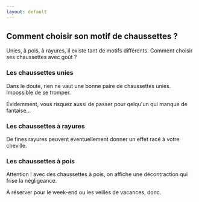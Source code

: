 ```yaml
---
layout: default
---
```


## Comment choisir son motif de chaussettes ?

Unies, à pois, à rayures, il existe tant de motifs différents. Comment choisir ses chaussettes avec goût ?

### Les chaussettes unies

Dans le doute, rien ne vaut une bonne paire de chaussettes unies. Impossible de se tromper.

Évidemment, vous risquez aussi de passer pour qelqu'un qui manque de fantaise…

### Les chaussettes à rayures

De fines rayures peuvent éventuellement donner un effet racé à votre cheville.

### Les chaussettes à pois

Attention ! avec des chaussettes à pois, on affiche une décontraction qui frise la négligeance.

À réserver pour le week-end ou les veilles de vacances, donc.

